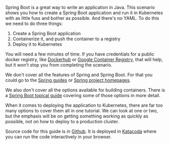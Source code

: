 Spring Boot is a great way to write an application in Java. This scenario shows you how to create a Spring Boot application and run it in Kubernetes with as little fuss and bother as possible. And there's no YAML. To do this we need to do three things:

1. Create a Spring Boot application
2. Containerize it, and push the container to a registry
3. Deploy it to Kubernetes

You will need a few minutes of time. If you have credentials for a public docker registry, like [Dockerhub](https://dockerhub.com) or [Google Container Registry](https://cloud.google.com/container-registry/), that will help, but it won't stop you from completing the scenario.

We don't cover all the features of Spring and Spring Boot. For that you could go to the [Spring guides](https://spring.io/guides) or [Spring project homepages](https://spring.io/projects).

We also don't cover all the options available for building containers. There is a [Spring Boot topical guide](https://spring.io/guides/topicals/spring-boot-docker) covering some of those options in more detail.

When it comes to deploying the application to Kubernetes, there are far too many options to cover them all in one tutorial. We can look at one or two, but the emphasis will be on getting something working as quickly as possible, not on how to deploy to a production cluster.

Source code for this guide is in [Github](https://github.com/spring-guides/gs-spring-boot-kubernetes/tree/master/getting-started). It is deployed in [Katacoda](https://www.katacoda.com/springguides/scenarios/getting-started) where you can run the code interactively in your browser.
